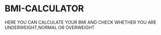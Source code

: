 # BMI-CALCULATOR


HERE YOU CAN CALCULATE YOUR BMI AND CHECK WHETHER YOU ARE UNDERWEIGHT,NORMAL OR OVERWEIGHT
